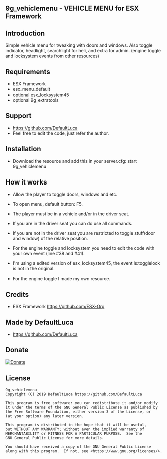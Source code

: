 ## 9g_vehiclemenu - VEHICLE MENU for ESX Framework



## Introduction

Simple vehicle menu for tweaking with doors and windows.
Also toggle indicator, headlight, searchlight for heli, and extra for admin.
(engine toggle and locksystem events from other resources)


## Requirements

- ESX Framework
- esx_menu_default
- optional esx_locksystem45
- optional 9g_extratools


## Support

-   https://github.com/DefaultLuca
-   Feel free to edit the code, just refer the author.


## Installation

- Download the resource and add this in your server.cfg:
    start 9g_vehiclemenu


## How it works

- Allow the player to toggle doors, windows and etc.
- To open menu, default button: F5.
- The player must be in a vehicle and/or in the driver seat.
- If you are in the driver seat you can do use all commands.
- If you are not in the driver seat you are restricted to toggle stuff(door and window) of the relative position.

- For the engine toggle and locksystem you need to edit the code with your own event (line #38 and #41).
- I'm using a edited version of esx_locksystem45, the event ls:togglelock is not in the original.
- For the engine toggle I made my own resource.


## Credits

- ESX Framework
    https://github.com/ESX-Org


## Made by DefaultLuca

-    https://github.com/DefaultLuca


## Donate

[![Donate](https://img.shields.io/badge/Donate-PayPal-green.svg)](https://www.paypal.me/defaultluca) 


## License
    9g_vehiclemenu
    Copyright (C) 2019 DefaultLuca https://github.com/DefaultLuca

    This program is free software: you can redistribute it and/or modify
    it under the terms of the GNU General Public License as published by
    the Free Software Foundation, either version 3 of the License, or
    (at your option) any later version.

    This program is distributed in the hope that it will be useful,
    but WITHOUT ANY WARRANTY; without even the implied warranty of
    MERCHANTABILITY or FITNESS FOR A PARTICULAR PURPOSE.  See the
    GNU General Public License for more details.

    You should have received a copy of the GNU General Public License
    along with this program.  If not, see <https://www.gnu.org/licenses/>.
    
